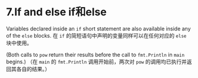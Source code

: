 

7.If and else if和else
======

Variables declared inside an `if` short statement are also available inside any of the `else` blocks.
在 `if` 的简短语句中声明的变量同样可以在任何对应的 `else` 块中使用。

(Both calls to `pow` return their results before the call to `fmt.Println` in `main` begins.)
（在 `main` 的 `fmt.Println` 调用开始前，两次对 `pow` 的调用均已执行并返回其各自的结果。）

